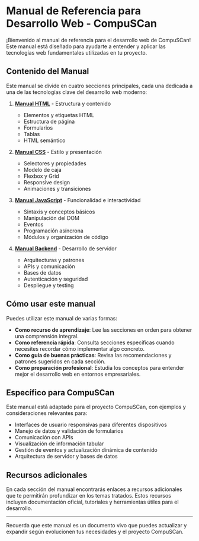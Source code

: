 # Manual de Referencia para Desarrollo Web - CompuSCan

¡Bienvenido al manual de referencia para el desarrollo web de CompuSCan! Este manual está diseñado para ayudarte a entender y aplicar las tecnologías web fundamentales utilizadas en tu proyecto.

## Contenido del Manual

Este manual se divide en cuatro secciones principales, cada una dedicada a una de las tecnologías clave del desarrollo web moderno:

1. [**Manual HTML**](./manual-html.md) - Estructura y contenido
   - Elementos y etiquetas HTML
   - Estructura de página
   - Formularios
   - Tablas
   - HTML semántico

2. [**Manual CSS**](./manual-css.md) - Estilo y presentación
   - Selectores y propiedades
   - Modelo de caja
   - Flexbox y Grid
   - Responsive design
   - Animaciones y transiciones

3. [**Manual JavaScript**](./manual-javascript.md) - Funcionalidad e interactividad
   - Sintaxis y conceptos básicos
   - Manipulación del DOM
   - Eventos
   - Programación asíncrona
   - Módulos y organización de código

4. [**Manual Backend**](./manual-backend.md) - Desarrollo de servidor
   - Arquitecturas y patrones
   - APIs y comunicación
   - Bases de datos
   - Autenticación y seguridad
   - Despliegue y testing

## Cómo usar este manual

Puedes utilizar este manual de varias formas:

- **Como recurso de aprendizaje**: Lee las secciones en orden para obtener una comprensión integral.
- **Como referencia rápida**: Consulta secciones específicas cuando necesites recordar cómo implementar algo concreto.
- **Como guía de buenas prácticas**: Revisa las recomendaciones y patrones sugeridos en cada sección.
- **Como preparación profesional**: Estudia los conceptos para entender mejor el desarrollo web en entornos empresariales.

## Específico para CompuSCan

Este manual está adaptado para el proyecto CompuSCan, con ejemplos y consideraciones relevantes para:

- Interfaces de usuario responsivas para diferentes dispositivos
- Manejo de datos y validación de formularios
- Comunicación con APIs
- Visualización de información tabular
- Gestión de eventos y actualización dinámica de contenido
- Arquitectura de servidor y bases de datos

## Recursos adicionales

En cada sección del manual encontrarás enlaces a recursos adicionales que te permitirán profundizar en los temas tratados. Estos recursos incluyen documentación oficial, tutoriales y herramientas útiles para el desarrollo.

---

Recuerda que este manual es un documento vivo que puedes actualizar y expandir según evolucionen tus necesidades y el proyecto CompuSCan. 
